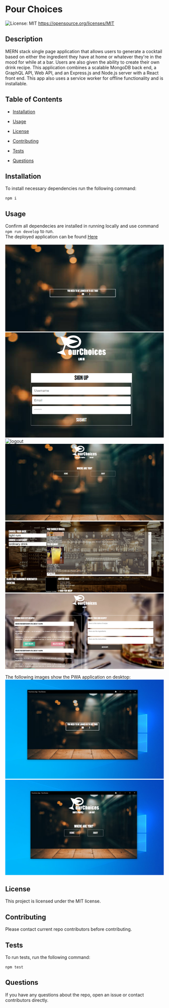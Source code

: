 # Pour Choices

![License: MIT](https://img.shields.io/badge/License-MIT-yellow.svg)
https://opensource.org/licenses/MIT

## Description

MERN stack single page application that allows users to generate a cocktail based on either the ingredient they have at home or whatever they're in the mood for while at a bar.
Users are also given the ability to create their own drink recipe. This application combines a scalable MongoDB back end, a GraphQL API, Web API, and an Express.js and Node.js server with a React front end. This app also uses a service worker for offline functionality and is installable.

## Table of Contents

- [Installation](#installation)

- [Usage](#usage)

- [License](#License)

- [Contributing](#contributing)

- [Tests](#tests)

- [Questions](#Questions)

## Installation

To install necessary dependencies run the following command:

```
npm i
```

## Usage

Confirm all dependecies are installed in running locally and use command `npm run develop` to run.<br>
The deployed application can be found [Here](https://dry-escarpment-27144.herokuapp.com/) <br><br>
![start](/client/src/assets/start.png)
![login](/client/src/assets/login.png)
![logout](/client/src/assets/logout.png)
![home](/client/src/assets/home.png)
![away](/client/src/assets/away.png)
![profile](/client/src/assets/profile.png)

The following images show the PWA application on desktop:<br>
![signin](/client/src/assets/PourChoicesSignIn.png)
![homepage](/client/src/assets/PourChoiceHomepage.png)

## License

This project is licensed under the MIT license.

## Contributing

Please contact current repo contributors before contributing.

## Tests

To run tests, run the following command:

```
npm test
```

## Questions

If you have any questions about the repo, open an issue or contact contributors directly.
